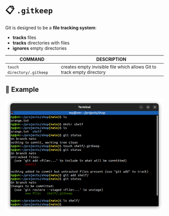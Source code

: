 # 📋 `.gitkeep`

Git is designed to be a **file tracking system**:
- **tracks** files
- **tracks** directories with files
- **ignores** empty directories

| COMMAND                    | DESCRIPTION                                                            |
| -------------------------- | ---------------------------------------------------------------------- |
| `touch directory/.gitkeep` | creates empty invisible file which allows Git to track empty directory |

## 📌 Example

![](images/gitkeep.png)